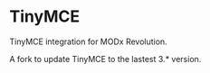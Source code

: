 TinyMCE
=======

TinyMCE integration for MODx Revolution.

A fork to update TinyMCE to the lastest 3.* version.
